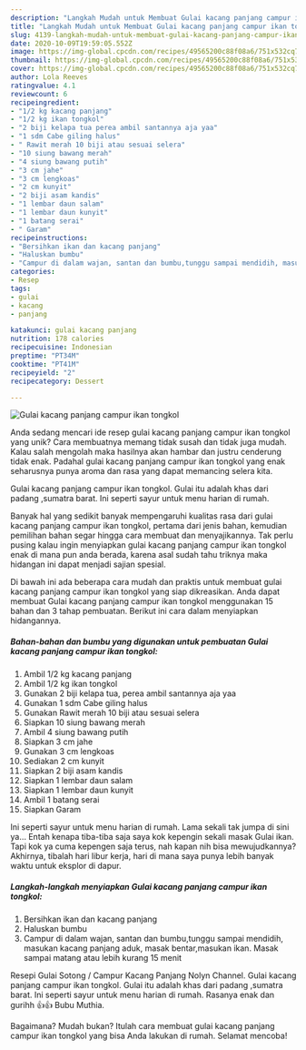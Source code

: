 ```yaml
---
description: "Langkah Mudah untuk Membuat Gulai kacang panjang campur ikan tongkol Anti Gagal"
title: "Langkah Mudah untuk Membuat Gulai kacang panjang campur ikan tongkol Anti Gagal"
slug: 4139-langkah-mudah-untuk-membuat-gulai-kacang-panjang-campur-ikan-tongkol-anti-gagal
date: 2020-10-09T19:59:05.552Z
image: https://img-global.cpcdn.com/recipes/49565200c88f08a6/751x532cq70/gulai-kacang-panjang-campur-ikan-tongkol-foto-resep-utama.jpg
thumbnail: https://img-global.cpcdn.com/recipes/49565200c88f08a6/751x532cq70/gulai-kacang-panjang-campur-ikan-tongkol-foto-resep-utama.jpg
cover: https://img-global.cpcdn.com/recipes/49565200c88f08a6/751x532cq70/gulai-kacang-panjang-campur-ikan-tongkol-foto-resep-utama.jpg
author: Lola Reeves
ratingvalue: 4.1
reviewcount: 6
recipeingredient:
- "1/2 kg kacang panjang"
- "1/2 kg ikan tongkol"
- "2 biji kelapa tua perea ambil santannya aja yaa"
- "1 sdm Cabe giling halus"
- " Rawit merah 10 biji atau sesuai selera"
- "10 siung bawang merah"
- "4 siung bawang putih"
- "3 cm jahe"
- "3 cm lengkoas"
- "2 cm kunyit"
- "2 biji asam kandis"
- "1 lembar daun salam"
- "1 lembar daun kunyit"
- "1 batang serai"
- " Garam"
recipeinstructions:
- "Bersihkan ikan dan kacang panjang"
- "Haluskan bumbu"
- "Campur di dalam wajan, santan dan bumbu,tunggu sampai mendidih, masukan kacang panjang aduk, masak bentar,masukan ikan. Masak sampai matang atau lebih kurang 15 menit"
categories:
- Resep
tags:
- gulai
- kacang
- panjang

katakunci: gulai kacang panjang 
nutrition: 178 calories
recipecuisine: Indonesian
preptime: "PT34M"
cooktime: "PT41M"
recipeyield: "2"
recipecategory: Dessert

---
```



![Gulai kacang panjang campur ikan tongkol](https://img-global.cpcdn.com/recipes/49565200c88f08a6/751x532cq70/gulai-kacang-panjang-campur-ikan-tongkol-foto-resep-utama.jpg)

Anda sedang mencari ide resep gulai kacang panjang campur ikan tongkol yang unik? Cara membuatnya memang tidak susah dan tidak juga mudah. Kalau salah mengolah maka hasilnya akan hambar dan justru cenderung tidak enak. Padahal gulai kacang panjang campur ikan tongkol yang enak seharusnya punya aroma dan rasa yang dapat memancing selera kita.

Gulai kacang panjang campur ikan tongkol. Gulai itu adalah khas dari padang ,sumatra barat. Ini seperti sayur untuk menu harian di rumah.

Banyak hal yang sedikit banyak mempengaruhi kualitas rasa dari gulai kacang panjang campur ikan tongkol, pertama dari jenis bahan, kemudian pemilihan bahan segar hingga cara membuat dan menyajikannya. Tak perlu pusing kalau ingin menyiapkan gulai kacang panjang campur ikan tongkol enak di mana pun anda berada, karena asal sudah tahu triknya maka hidangan ini dapat menjadi sajian spesial.


Di bawah ini ada beberapa cara mudah dan praktis untuk membuat gulai kacang panjang campur ikan tongkol yang siap dikreasikan. Anda dapat membuat Gulai kacang panjang campur ikan tongkol menggunakan 15 bahan dan 3 tahap pembuatan. Berikut ini cara dalam menyiapkan hidangannya.

<!--inarticleads1-->

##### Bahan-bahan dan bumbu yang digunakan untuk pembuatan Gulai kacang panjang campur ikan tongkol:

1. Ambil 1/2 kg kacang panjang
1. Ambil 1/2 kg ikan tongkol
1. Gunakan 2 biji kelapa tua, perea ambil santannya aja yaa
1. Gunakan 1 sdm Cabe giling halus
1. Gunakan  Rawit merah 10 biji atau sesuai selera
1. Siapkan 10 siung bawang merah
1. Ambil 4 siung bawang putih
1. Siapkan 3 cm jahe
1. Gunakan 3 cm lengkoas
1. Sediakan 2 cm kunyit
1. Siapkan 2 biji asam kandis
1. Siapkan 1 lembar daun salam
1. Siapkan 1 lembar daun kunyit
1. Ambil 1 batang serai
1. Siapkan  Garam


Ini seperti sayur untuk menu harian di rumah. Lama sekali tak jumpa di sini ya… Entah kenapa tiba-tiba saja saya kok kepengin sekali masak Gulai ikan. Tapi kok ya cuma kepengen saja terus, nah kapan nih bisa mewujudkannya? Akhirnya, tibalah hari libur kerja, hari di mana saya punya lebih banyak waktu untuk eksplor di dapur. 

<!--inarticleads2-->

##### Langkah-langkah menyiapkan Gulai kacang panjang campur ikan tongkol:

1. Bersihkan ikan dan kacang panjang
1. Haluskan bumbu
1. Campur di dalam wajan, santan dan bumbu,tunggu sampai mendidih, masukan kacang panjang aduk, masak bentar,masukan ikan. Masak sampai matang atau lebih kurang 15 menit


Resepi Gulai Sotong / Campur Kacang Panjang Nolyn Channel. Gulai kacang panjang campur ikan tongkol. Gulai itu adalah khas dari padang ,sumatra barat. Ini seperti sayur untuk menu harian di rumah. Rasanya enak dan gurihh 👍👍 Bubu Muthia. 

Bagaimana? Mudah bukan? Itulah cara membuat gulai kacang panjang campur ikan tongkol yang bisa Anda lakukan di rumah. Selamat mencoba!
